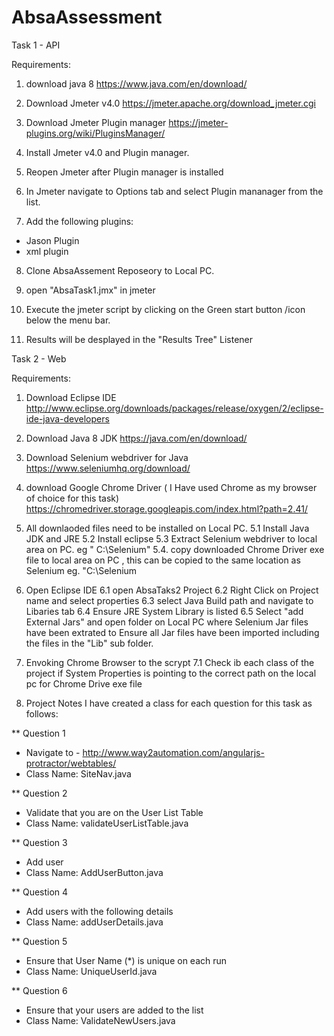 # AbsaAssessment

Task 1 - API

Requirements:

1. download java 8
https://www.java.com/en/download/

2. Download Jmeter v4.0
https://jmeter.apache.org/download_jmeter.cgi

3. Download Jmeter Plugin manager
https://jmeter-plugins.org/wiki/PluginsManager/

4. Install Jmeter v4.0 and Plugin manager.

5. Reopen Jmeter after Plugin manager is installed

6. In Jmeter navigate to Options tab and select Plugin mananager from the list.

7. Add the following plugins:
 - Jason Plugin
 - xml plugin
 
 8. Clone AbsaAssement Reposeory to Local PC.
 
 9. open "AbsaTask1.jmx" in jmeter
 
 10. Execute the jmeter script by clicking on the Green start button /icon below the menu bar.
 
 11. Results will be desplayed in the "Results Tree" Listener
 
 
 Task 2 - Web
 
 Requirements:
 
 1. Download Eclipse IDE
 http://www.eclipse.org/downloads/packages/release/oxygen/2/eclipse-ide-java-developers
 
 2. Download Java 8 JDK 
 https://java.com/en/download/
 
 3. Download Selenium webdriver for Java
 https://www.seleniumhq.org/download/
 
 4. download Google Chrome Driver ( I Have used Chrome as my browser of choice for this task)
 https://chromedriver.storage.googleapis.com/index.html?path=2.41/
 
 5. All downlaoded files need to be installed on Local PC.
 5.1 Install Java JDK and JRE
 5.2 Install eclipse
 5.3 Extract Selenium webdriver to local area on PC. eg " C:\Selenium"
 5.4. copy downloaded Chrome Driver exe file to local area on PC , this can be copied to the same location as Selenium eg. "C:\Selenium
 
 6. Open Eclipse IDE
 6.1 open AbsaTaks2 Project
 6.2 Right Click on Project name  and select properties
 6.3 select Java Build path and navigate to Libaries tab
 6.4 Ensure JRE System Library is listed
 6.5 Select "add External Jars" and open folder on Local PC where Selenium Jar files have been extrated to Ensure all Jar files have     been imported including the files in the "Lib" sub folder.
 
 7. Envoking Chrome Browser to the scrypt
 7.1 Check ib each class of the project if System Properties is pointing to the correct path on the local pc for Chrome Drive exe file
 
 8. Project Notes
 I have created a class for each question for this task as follows:
 
** Question 1

 - Navigate to - http://www.way2automation.com/angularjs-protractor/webtables/
 - Class Name: SiteNav.java

** Question 2

 - Validate that you are on the User List Table
 - Class Name: validateUserListTable.java

** Question 3

 - Add user
 - Class Name: AddUserButton.java

** Question 4

- Add users with the following details
- Class Name: addUserDetails.java

** Question 5

 - Ensure that User Name (*) is unique on each run
 - Class Name: UniqueUserId.java

** Question 6

 - Ensure that your users are added to the list
 - Class Name: ValidateNewUsers.java







 
 
 
 
 
 
 
 
